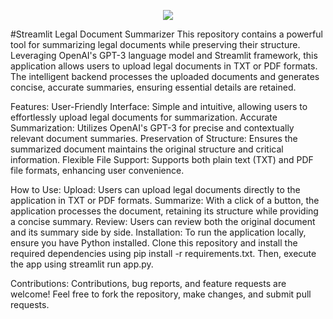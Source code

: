 <p align="center">
  <img src="https://capsule-render.vercel.app/api?text=Hey Everyone!🕹️&animation=fadeIn&type=waving&color=gradient&height=100"/>
</p>

#Streamlit Legal Document Summarizer
This repository contains a powerful tool for summarizing legal documents while preserving their structure.
Leveraging OpenAI's GPT-3 language model and Streamlit framework, this application allows users to upload legal documents in TXT or PDF formats. 
The intelligent backend processes the uploaded documents and generates concise, accurate summaries, ensuring essential details are retained.

Features:
User-Friendly Interface: Simple and intuitive, allowing users to effortlessly upload legal documents for summarization.
Accurate Summarization: Utilizes OpenAI's GPT-3 for precise and contextually relevant document summaries.
Preservation of Structure: Ensures the summarized document maintains the original structure and critical information.
Flexible File Support: Supports both plain text (TXT) and PDF file formats, enhancing user convenience.

How to Use:
Upload: Users can upload legal documents directly to the application in TXT or PDF formats.
Summarize: With a click of a button, the application processes the document, retaining its structure while providing a concise summary.
Review: Users can review both the original document and its summary side by side.
Installation:
To run the application locally, ensure you have Python installed. Clone this repository and install the required dependencies using pip install 
-r requirements.txt. Then, execute the app using streamlit run app.py.

Contributions:
Contributions, bug reports, and feature requests are welcome! Feel free to fork the repository, make changes, and submit pull requests.

